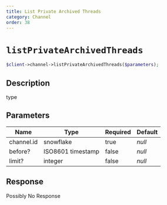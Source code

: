 ```yaml
---
title: List Private Archived Threads
category: Channel
order: 38
---
```


# `listPrivateArchivedThreads`

```php
$client->channel->listPrivateArchivedThreads($parameters);
```

## Description

type

## Parameters


Name | Type | Required | Default
--- | --- | --- | ---
channel.id | snowflake | true | *null*
before? | ISO8601 timestamp | false | *null*
limit? | integer | false | *null*

## Response

Possibly No Response

